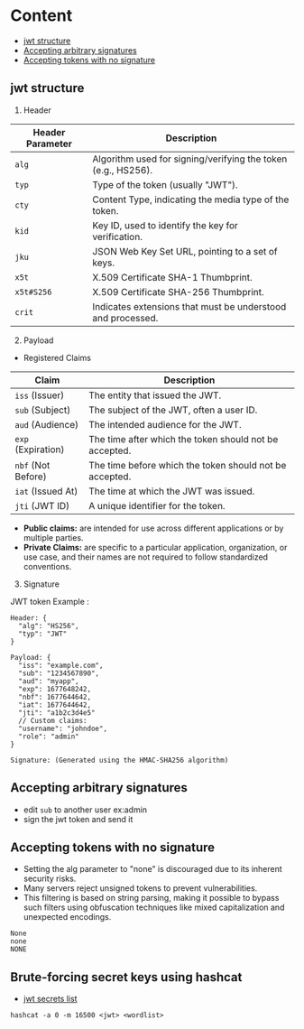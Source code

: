 # Content 
- [jwt structure](#jwt-structure)
- [Accepting arbitrary signatures](#accepting-arbitrary-signatures)
- [Accepting tokens with no signature](#accepting-tokens-with-no-signature)




## jwt structure
1) Header



| Header Parameter | Description                                             |
|------------------|---------------------------------------------------------|
| `alg`            | Algorithm used for signing/verifying the token (e.g., HS256).     |
| `typ`            | Type of the token (usually "JWT").                     |
| `cty`            | Content Type, indicating the media type of the token.  |
| `kid`            | Key ID, used to identify the key for verification.      |
| `jku`            | JSON Web Key Set URL, pointing to a set of keys.        |
| `x5t`            | X.509 Certificate SHA-1 Thumbprint.                     |
| `x5t#S256`       | X.509 Certificate SHA-256 Thumbprint.                   |
| `crit`           | Indicates extensions that must be understood and processed. |


2) Payload
- Registered Claims


| Claim             | Description                                                |
|-------------------|------------------------------------------------------------|
| `iss` (Issuer)    | The entity that issued the JWT.                            |
| `sub` (Subject)   | The subject of the JWT, often a user ID.                   |
| `aud` (Audience)  | The intended audience for the JWT.                        |
| `exp` (Expiration) | The time after which the token should not be accepted.   |
| `nbf` (Not Before) | The time before which the token should not be accepted. |
| `iat` (Issued At) | The time at which the JWT was issued.                     |
| `jti` (JWT ID)     | A unique identifier for the token.                         |

- **Public claims:** are intended for use across different applications or by multiple parties.
- **Private Claims:** are specific to a particular application, organization, or use case, and their names are not required to follow standardized conventions.  

3) Signature


JWT token Example : 
```jwt
Header: {
  "alg": "HS256",
  "typ": "JWT"
}

Payload: {
  "iss": "example.com",
  "sub": "1234567890",
  "aud": "myapp",
  "exp": 1677648242,
  "nbf": 1677644642,
  "iat": 1677644642,
  "jti": "a1b2c3d4e5"
  // Custom claims:
  "username": "johndoe",
  "role": "admin"
}

Signature: (Generated using the HMAC-SHA256 algorithm)

```

## Accepting arbitrary signatures
- edit `sub` to another user ex:admin 
- sign the jwt token and send it

## Accepting tokens with no signature
- Setting the alg parameter to "none" is discouraged due to its inherent security risks. 
- Many servers reject unsigned tokens to prevent vulnerabilities. 
- This filtering is based on string parsing, making it possible to bypass such filters using obfuscation techniques like mixed capitalization and unexpected encodings.
```
None
none
NONE

```
## Brute-forcing secret keys using hashcat
- [jwt secrets list](https://github.com/wallarm/jwt-secrets/blob/master/jwt.secrets.list)
```shell
hashcat -a 0 -m 16500 <jwt> <wordlist>
```
